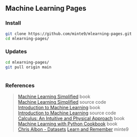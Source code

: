 ## Machine Learning Pages

### Install

~~~sh
git clone https://github.com/minte9/mlearning-pages.git
cd mlearning-pages/
~~~

### Updates

~~~sh
cd mlearning-pages/
git pull origin main
~~~

#

### References
> [Machine Learning Simplified](https://www.amazon.com/gp/product/B0B216KMM4) book  
> [Machine Learning Simplified](https://code.themlsbook.com/index.html) source code  
> [Introduction to Machine Learning](https://www.amazon.com/gp/product/B01M0LNE8C) book  
> [Introduction to Machine Learning](https://github.com/amueller/introduction_to_ml_with_python) source code  
> [Calculus: An Intuitive and Physical Approach](https://www.amazon.com/gp/product/B00CB2MK6C) book   
> [Machine Learning with Python Cookbook](https://www.amazon.com/gp/product/B07BC3LFKT) book  
> [Chris Albon - Datasets](https://github.com/chrisalbon/sim_data)
> [Learn and Remember](https://www.minte9.com/mlearning) minte9  